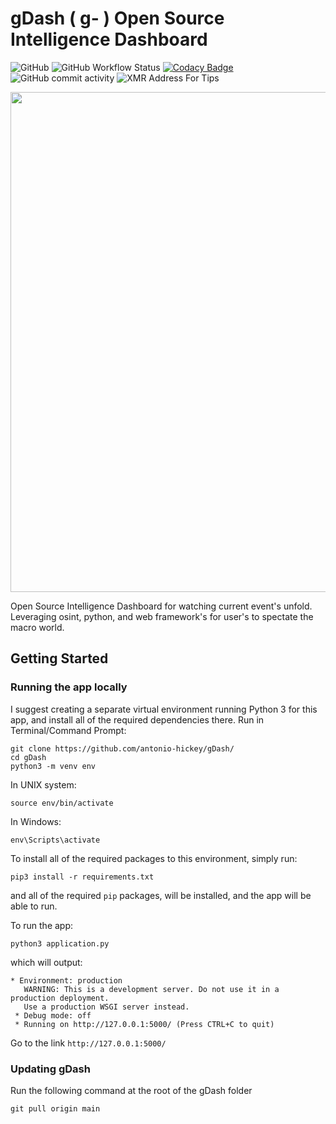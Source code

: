# gDash ( g- ) Open Source Intelligence Dashboard
![GitHub](https://img.shields.io/github/license/antonio-hickey/gDash)
![GitHub Workflow Status](https://img.shields.io/github/workflow/status/antonio-hickey/gDash/pre-commit)
[![Codacy Badge](https://app.codacy.com/project/badge/Grade/22cde5cda31d4f62ad1c627c715574b1)](https://www.codacy.com/gh/antonio-hickey/gDash/dashboard?utm_source=github.com&amp;utm_medium=referral&amp;utm_content=antonio-hickey/gDash&amp;utm_campaign=Badge_Grade)
![GitHub commit activity](https://img.shields.io/github/commit-activity/w/antonio-hickey/gDash)
![XMR Address For Tips](https://img.shields.io/badge/Send%20Tip%20Via%20XMR-47piAitS3GiizBzZGywkyM7AEk5pnUGdYCCppXniARzoTuZ1fCSEiAYS1zPzdCdNuoC9wHVphYWJihTjyBesyEid5cojbZj-brightgreen)



<img src="https://i.ibb.co/2szdHtP/2021-09-25-19-17.png" width="800" />

Open Source Intelligence Dashboard for watching current event's unfold. Leveraging osint, python, and web framework's for user's to spectate the macro world.

## Getting Started

### Running the app locally
I suggest creating a separate virtual environment running Python 3 for this app, and install all of the required dependencies there. Run in Terminal/Command Prompt:
```
git clone https://github.com/antonio-hickey/gDash/
cd gDash
python3 -m venv env
```
In UNIX system:

```
source env/bin/activate
```
In Windows:

```
env\Scripts\activate
```

To install all of the required packages to this environment, simply run:

```
pip3 install -r requirements.txt
```

and all of the required `pip` packages, will be installed, and the app will be able to run.

To run the app:
```
python3 application.py
```
which will output:

```
* Environment: production
   WARNING: This is a development server. Do not use it in a production deployment.
   Use a production WSGI server instead.
 * Debug mode: off
 * Running on http://127.0.0.1:5000/ (Press CTRL+C to quit)
```

Go to the link `http://127.0.0.1:5000/`

### Updating gDash
Run the following command at the root of the gDash folder

`git pull origin main`
